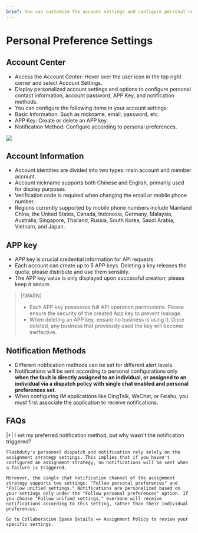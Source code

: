 ```yaml
---
brief: You can customize the account settings and configure personal notification methods
---
```


# Personal Preference Settings

## Account Center
- Access the Account Center: Hover over the user icon in the top right corner and select Account Settings.
- Display personalized account settings and options to configure personal contact information, account password, APP Key, and notification methods.
- You can configure the following items in your account settings:
- Basic Information: Such as nickname, email, password, etc.
- APP Key: Create or delete an APP key.
- Notification Method: Configure according to personal preferences.

![](https://fcdoc.github.io/img/zh/CqPJGldQsfI5kyyYGAFno50wbTJB4VV0Wz4Hb8IqXpc.avif)

## Account Information
- Account identities are divided into two types: main account and member account.
- Account nickname supports both Chinese and English, primarily used for display purposes.
- Verification code is required when changing the email or mobile phone number.
- Regions currently supported by mobile phone numbers include Mainland China, the United States, Canada, Indonesia, Germany, Malaysia, Australia, Singapore, Thailand, Russia, South Korea, Saudi Arabia, Vietnam, and Japan.

## APP key
- APP key is crucial credential information for API requests.
- Each account can create up to 5 APP keys. Deleting a key releases the quota; please distribute and use them sensibly.
- The APP key value is only displayed upon successful creation; please keep it secure.

> [!WARN]
> - Each APP key possesses full API operation permissions. Please ensure the security of the created App key to prevent leakage.
> - When deleting an APP key, ensure no business is using it. Once deleted, any business that previously used the key will become ineffective.

## Notification Methods
- Different notification methods can be set for different alert levels.
- Notifications will be sent according to personal configurations only **when the fault is directly assigned to an individual, or assigned to an individual via a dispatch policy with single chat enabled and personal preferences set**.
- When configuring IM applications like DingTalk, WeChat, or Feishu, you must first associate the application to receive notifications.

## FAQs

|+| I set my preferred notification method, but why wasn't the notification triggered?

    Flashduty's personnel dispatch and notification rely solely on the assignment strategy settings. This implies that if you haven't configured an assignment strategy, no notifications will be sent when a failure is triggered.

    Moreover, the single chat notification channel of the assignment strategy supports two settings: "Follow personal preferences" and "Follow unified settings." Notifications are personalized based on your settings only under the "Follow personal preferences" option. If you choose "Follow unified settings," everyone will receive notifications according to this setting, rather than their individual preferences.

    Go to Collaboration Space Details => Assignment Policy to review your specific settings.